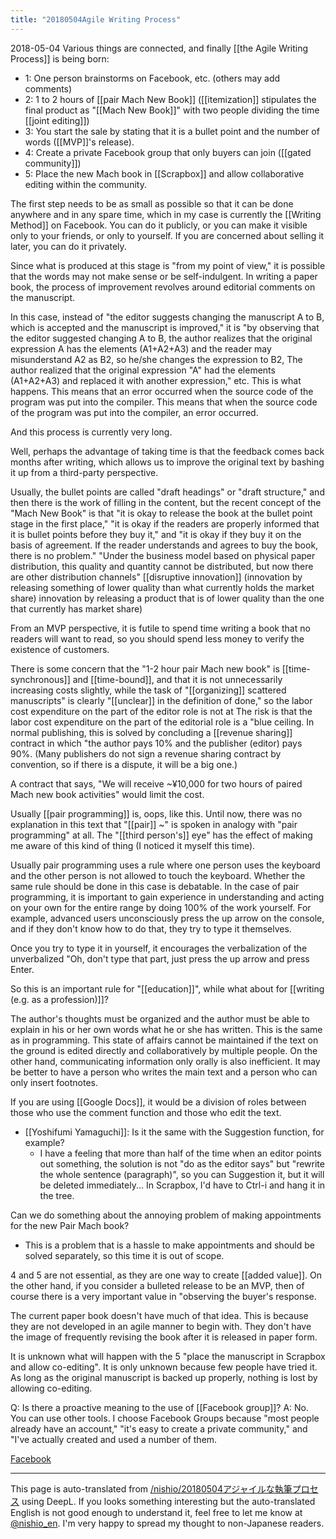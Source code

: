 ```yaml
---
title: "20180504Agile Writing Process"
---
```


2018-05-04
Various things are connected, and finally [[the Agile Writing Process]] is being born:
- 1: One person brainstorms on Facebook, etc. (others may add comments)
- 2: 1 to 2 hours of [[pair Mach New Book]] ([[itemization]] stipulates the final product as "[[Mach New Book]]" with two people dividing the time [[joint editing]])
- 3: You start the sale by stating that it is a bullet point and the number of words ([[MVP]]'s release).
- 4: Create a private Facebook group that only buyers can join ([[gated community]])
- 5: Place the new Mach book in [[Scrapbox]] and allow collaborative editing within the community.

The first step needs to be as small as possible so that it can be done anywhere and in any spare time, which in my case is currently the [[Writing Method]] on Facebook. You can do it publicly, or you can make it visible only to your friends, or only to yourself. If you are concerned about selling it later, you can do it privately.

Since what is produced at this stage is "from my point of view," it is possible that the words may not make sense or be self-indulgent. In writing a paper book, the process of improvement revolves around editorial comments on the manuscript.

In this case, instead of "the editor suggests changing the manuscript A to B, which is accepted and the manuscript is improved," it is "by observing that the editor suggested changing A to B, the author realizes that the original expression A has the elements (A1+A2+A3) and the reader may misunderstand A2 as B2, so he/she changes the expression to B2, The author realized that the original expression "A" had the elements (A1+A2+A3) and replaced it with another expression," etc. This is what happens. This means that an error occurred when the source code of the program was put into the compiler. This means that when the source code of the program was put into the compiler, an error occurred.

And this process is currently very long.

Well, perhaps the advantage of taking time is that the feedback comes back months after writing, which allows us to improve the original text by bashing it up from a third-party perspective.

Usually, the bullet points are called "draft headings" or "draft structure," and then there is the work of filling in the content, but the recent concept of the "Mach New Book" is that "it is okay to release the book at the bullet point stage in the first place," "it is okay if the readers are properly informed that it is bullet points before they buy it," and "it is okay if they buy it on the basis of agreement. If the reader understands and agrees to buy the book, there is no problem." "Under the business model based on physical paper distribution, this quality and quantity cannot be distributed, but now there are other distribution channels" [[disruptive innovation]] (innovation by releasing something of lower quality than what currently holds the market share) innovation by releasing a product that is of lower quality than the one that currently has market share)

From an MVP perspective, it is futile to spend time writing a book that no readers will want to read, so you should spend less money to verify the existence of customers.

There is some concern that the "1-2 hour pair Mach new book" is [[time-synchronous]] and [[time-bound]], and that it is not unnecessarily increasing costs slightly, while the task of "[[organizing]] scattered manuscripts" is clearly "[[unclear]] in the definition of done," so the labor cost expenditure on the part of the editor role is not at The risk is that the labor cost expenditure on the part of the editorial role is a "blue ceiling. In normal publishing, this is solved by concluding a [[revenue sharing]] contract in which "the author pays 10% and the publisher (editor) pays 90%. (Many publishers do not sign a revenue sharing contract by convention, so if there is a dispute, it will be a big one.)

A contract that says, "We will receive ~¥10,000 for two hours of paired Mach new book activities" would limit the cost.

Usually [[pair programming]] is, oops, like this. Until now, there was no explanation in this text that "[[pair]] ~" is spoken in analogy with "pair programming" at all. The "[[third person's]] eye" has the effect of making me aware of this kind of thing (I noticed it myself this time).

Usually pair programming uses a rule where one person uses the keyboard and the other person is not allowed to touch the keyboard. Whether the same rule should be done in this case is debatable. In the case of pair programming, it is important to gain experience in understanding and acting on your own for the entire range by doing 100% of the work yourself. For example, advanced users unconsciously press the up arrow on the console, and if they don't know how to do that, they try to type it themselves.

Once you try to type it in yourself, it encourages the verbalization of the unverbalized "Oh, don't type that part, just press the up arrow and press Enter.

So this is an important rule for "[[education]]", while what about for [[writing (e.g. as a profession)]]?

The author's thoughts must be organized and the author must be able to explain in his or her own words what he or she has written. This is the same as in programming. This state of affairs cannot be maintained if the text on the ground is edited directly and collaboratively by multiple people. On the other hand, communicating information only orally is also inefficient. It may be better to have a person who writes the main text and a person who can only insert footnotes.

If you are using [[Google Docs]], it would be a division of roles between those who use the comment function and those who edit the text.
- [[Yoshifumi Yamaguchi]]: Is it the same with the Suggestion function, for example?
    - I have a feeling that more than half of the time when an editor points out something, the solution is not "do as the editor says" but "rewrite the whole sentence (paragraph)", so you can Suggestion it, but it will be deleted immediately...
In Scrapbox, I'd have to Ctrl-i and hang it in the tree.

Can we do something about the annoying problem of making appointments for the new Pair Mach book?
- This is a problem that is a hassle to make appointments and should be solved separately, so this time it is out of scope.

4 and 5 are not essential, as they are one way to create [[added value]]. On the other hand, if you consider a bulleted release to be an MVP, then of course there is a very important value in "observing the buyer's response.

The current paper book doesn't have much of that idea. This is because they are not developed in an agile manner to begin with. They don't have the image of frequently revising the book after it is released in paper form.

It is unknown what will happen with the 5 "place the manuscript in Scrapbox and allow co-editing". It is only unknown because few people have tried it. As long as the original manuscript is backed up properly, nothing is lost by allowing co-editing.

Q: Is there a proactive meaning to the use of [[Facebook group]]?
A: No. You can use other tools. I choose Facebook Groups because "most people already have an account," "it's easy to create a private community," and "I've actually created and used a number of them.

[Facebook](https://www.facebook.com/nishiohirokazu/posts/10215259161768872)

---
This page is auto-translated from [/nishio/20180504アジャイルな執筆プロセス](https://scrapbox.io/nishio/20180504アジャイルな執筆プロセス) using DeepL. If you looks something interesting but the auto-translated English is not good enough to understand it, feel free to let me know at [@nishio_en](https://twitter.com/nishio_en). I'm very happy to spread my thought to non-Japanese readers.